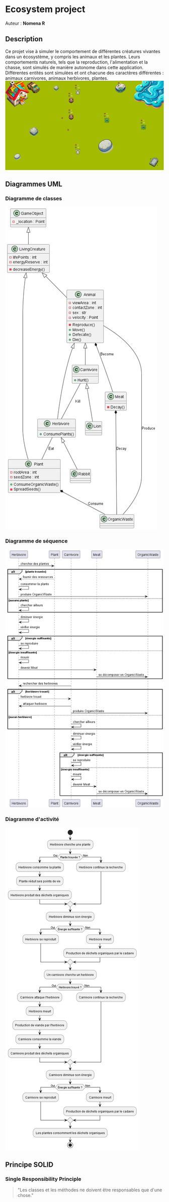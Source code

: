 # Ecosystem project 
Auteur : **Nomena R**
## Description
Ce projet vise à simuler le comportement de différentes créatures vivantes dans un écosystème, y compris les animaux et les plantes. Leurs comportements naturels, tels que la reproduction, l'alimentation et la chasse, sont simulés de manière autonome dans cette application. Différentes entités sont simulées et ont chacune des caractères différentes : animaux carnivores, animaux herbivores, plantes.
![Image de la simulation](Images/screenshot.png)
## Diagrammes UML
### Diagramme de classes
![Diagramme de classes](Diagrams/ClassDiagram.png)
### Diagramme de séquence
![Diagramme de séquence](Diagrams/SequenceDiagram.png)
### Diagramme d'activité
![Diagramme d'activité](Diagrams/ActivityDiagram.png)

## Principe SOLID
### Single Responsibility Principle
> "Les classes et les méthodes ne doivent être responsables que d'une chose."